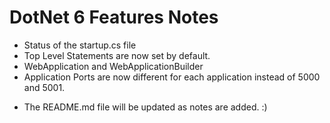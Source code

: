 # DotNet 6 Features Notes 
 
- Status of the startup.cs file
- Top Level Statements are now set by default.
- WebApplication and WebApplicationBuilder
- Application Ports are now different for each application instead of 5000 and 5001.


* The README.md file will be updated as notes are added. :)
